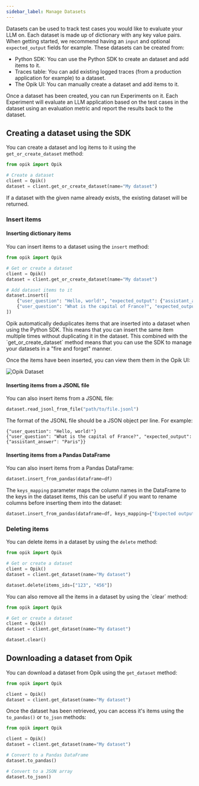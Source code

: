 ```yaml
---
sidebar_label: Manage Datasets
---
```


Datasets can be used to track test cases you would like to evaluate your LLM on. Each dataset is made up of dictionary
with any key value pairs. When getting started, we recommend having an `input` and optional `expected_output` fields for
example. These datasets can be created from:

- Python SDK: You can use the Python SDK to create an dataset and add items to it.
- Traces table: You can add existing logged traces (from a production application for example) to a dataset.
- The Opik UI: You can manually create a dataset and add items to it.

Once a dataset has been created, you can run Experiments on it. Each Experiment will evaluate an LLM application based
on the test cases in the dataset using an evaluation metric and report the results back to the dataset.

## Creating a dataset using the SDK

You can create a dataset and log items to it using the `get_or_create_dataset` method:

```python
from opik import Opik

# Create a dataset
client = Opik()
dataset = client.get_or_create_dataset(name="My dataset")
```

If a dataset with the given name already exists, the existing dataset will be returned.

### Insert items

#### Inserting dictionary items

You can insert items to a dataset using the `insert` method:

```python
from opik import Opik

# Get or create a dataset
client = Opik()
dataset = client.get_or_create_dataset(name="My dataset")

# Add dataset items to it
dataset.insert([
    {"user_question": "Hello, world!", "expected_output": {"assistant_answer": "Hello, world!"}},
    {"user_question": "What is the capital of France?", "expected_output": {"assistant_answer": "Paris"}},
])
```

<Tip>
Opik automatically deduplicates items that are inserted into a dataset when using the Python SDK. This means that you
can insert the same item multiple times without duplicating it in the dataset. This combined with
the `get_or_create_dataset` method means that you can use the SDK to manage your datasets in a "fire and forget" manner.
</Tip>

Once the items have been inserted, you can view them them in the Opik UI:

![Opik Dataset](/img/evaluation/dataset_items_page.png)

#### Inserting items from a JSONL file

You can also insert items from a JSONL file:

```python pytest_codeblocks_skip=true
dataset.read_jsonl_from_file("path/to/file.jsonl")
```

The format of the JSONL file should be a JSON object per line. For example:

```
{"user_question": "Hello, world!"}
{"user_question": "What is the capital of France?", "expected_output": {"assistant_answer": "Paris"}}
```

#### Inserting items from a Pandas DataFrame

You can also insert items from a Pandas DataFrame:

```python pytest_codeblocks_skip=true
dataset.insert_from_pandas(dataframe=df)
```

The `keys_mapping` parameter maps the column names in the DataFrame to the keys in the dataset items, this can be useful if you want to rename columns before inserting them into the dataset:

```python pytest_codeblocks_skip=true
dataset.insert_from_pandas(dataframe=df, keys_mapping={"Expected output": "expected_output"})
```

### Deleting items

You can delete items in a dataset by using the `delete` method:

```python pytest_codeblocks_skip=true
from opik import Opik

# Get or create a dataset
client = Opik()
dataset = client.get_dataset(name="My dataset")

dataset.delete(items_ids=["123", "456"])
```

<Tip>
You can also remove all the items in a dataset by using the `clear` method:

```python pytest_codeblocks_skip=true
from opik import Opik

# Get or create a dataset
client = Opik()
dataset = client.get_dataset(name="My dataset")

dataset.clear()
```

</Tip>

## Downloading a dataset from Opik

You can download a dataset from Opik using the `get_dataset` method:

```python pytest_codeblocks_skip=true
from opik import Opik

client = Opik()
dataset = client.get_dataset(name="My dataset")
```

Once the dataset has been retrieved, you can access it's items using the `to_pandas()` or `to_json` methods:

```python pytest_codeblocks_skip=true
from opik import Opik

client = Opik()
dataset = client.get_dataset(name="My dataset")

# Convert to a Pandas DataFrame
dataset.to_pandas()

# Convert to a JSON array
dataset.to_json()
```
